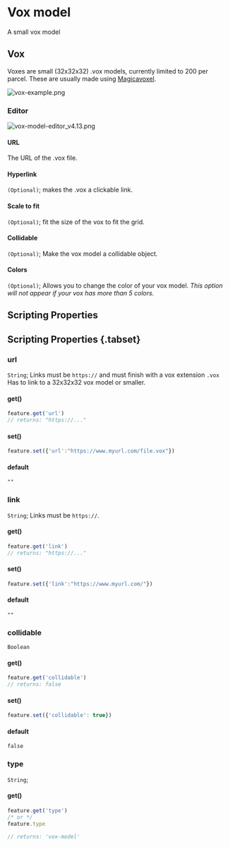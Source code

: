 # Vox model
A small vox model

## Vox

Voxes are small (32x32x32) .vox models, currently limited to 200 per parcel. These are usually made using [Magicavoxel](https://ephtracy.github.io/).

![vox-example.png](/vox-example.png)

### Editor

![vox-model-editor_v4.13.png](/vox-model-editor_v4.13.png)

#### URL

The URL of the .vox file.

#### Hyperlink

`(Optional)`; makes the .vox a clickable link.

#### Scale to fit

`(Optional)`; fit the size of the vox to fit the grid.

#### Collidable

`(Optional)`; Make the vox model a collidable object.

#### Colors

`(Optional)`;
Allows you to change the color of your vox model.
*This option will not appear if your vox has more than 5 colors.*


## Scripting Properties
## Scripting Properties {.tabset}
### url
`String`; Links must be `https://` and must finish with a vox extension `.vox`
Has to link to a 32x32x32 vox model or smaller.

#### get()

```js
feature.get('url')
// returns: "https://..."
```

#### set()

```js
feature.set({'url':"https://www.myurl.com/file.vox"})
```

#### default

`""`

### link
`String`; Links must be `https://`.

#### get()

```js
feature.get('link')
// returns: "https://..."
```

#### set()

```js
feature.set({'link':"https://www.myurl.com/"})
```

#### default

`""`

### collidable
`Boolean`

#### get()

```js
feature.get('collidable')
// returns: false
```

#### set()

```js
feature.set({'collidable': true})
```

#### default

`false`

### type
`String`;

#### get()

```js
feature.get('type')
/* or */
feature.type

// returns: 'vox-model'
```